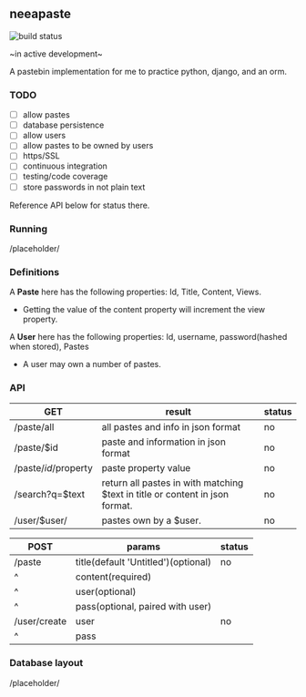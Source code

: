 ## neeapaste
![build status](https://api.travis-ci.org/neeasade/neeapaste.svg?branch=python)

~in active development~

A pastebin implementation for me to practice python, django, and an orm.

### TODO
- [ ] allow pastes
- [ ] database persistence
- [ ] allow users
- [ ] allow pastes to be owned by users
- [ ] https/SSL
- [ ] continuous integration
- [ ] testing/code coverage
- [ ] store passwords in not plain text

Reference API below for status there.

### Running

/placeholder/

### Definitions
A **Paste** here has the following properties: Id, Title, Content, Views.
- Getting the value of the content property will increment the view property.

A **User** here has the following properties: Id, username, password(hashed when stored), Pastes
- A user may own a number of pastes.

### API
GET		| result |	status
--------|--------|---
/paste/all	| all pastes and info in json format | no
/paste/$id	| paste and information in json format | no
/paste/$id/$property | paste property value | no
/search?q=$text	| return all pastes in with matching $text in title or content in json format. | no
/user/$user/ | pastes own by a $user. | no

POST | params | status
------------------------|----------|----
/paste | title(default 'Untitled')(optional) | no
^      | content(required) |
^      | user(optional) |
^      | pass(optional, paired with user) |
/user/create | user | no
^            | pass |

### Database layout
/placeholder/
